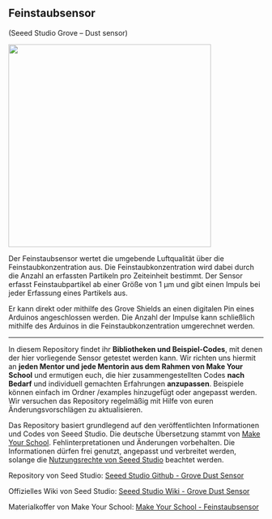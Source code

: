 Feinstaubsensor
----
(Seeed Studio Grove – Dust sensor)

<img src=https://www.makeyourschool.de/wp-content/uploads/2018/10/8_feinstaubsensor-1024x1024.jpg width=400px pos=mid>

Der Feinstaubsensor wertet die umgebende Luftqualität über die Feinstaubkonzentration aus. Die Feinstaubkonzentration wird dabei durch die Anzahl an erfassten Partikeln pro Zeiteinheit bestimmt. Der Sensor erfasst Feinstaubpartikel ab einer Größe von 1 µm und gibt einen Impuls bei jeder Erfassung eines Partikels aus. 

Er kann direkt oder mithilfe des Grove Shields an einen digitalen Pin eines Arduinos angeschlossen werden. Die Anzahl der Impulse kann schließlich mithilfe des Arduinos in die Feinstaubkonzentration umgerechnet werden.

----

In diesem Repository findet ihr **Bibliotheken und Beispiel-Codes**, mit denen der hier vorliegende Sensor getestet werden kann. Wir richten uns hiermit an **jeden Mentor und jede Mentorin aus dem Rahmen von Make Your School** und ermutigen euch, die hier zusammengestellten Codes **nach Bedarf** und individuell gemachten Erfahrungen **anzupassen**. Beispiele können einfach im Ordner /examples hinzugefügt oder angepasst werden. Wir versuchen das Repository regelmäßig mit Hilfe von euren Änderungsvorschlägen zu aktualisieren.

Das Repository basiert grundlegend auf den veröffentlichten Informationen und Codes von Seeed Studio. 
Die deutsche Übersetzung stammt von [Make Your School](https://www.makeyourschool.de/). Fehlinterpretationen und Änderungen vorbehalten. Die Informationen dürfen frei genutzt, angepasst und verbreitet werden, solange die [Nutzungsrechte von Seeed Studio](https://github.com/Seeed-Studio/Grove_Dust_Sensor/blob/master/License.txt) beachtet werden.

Repository von Seed Studio:                               [Seeed Studio Github - Grove Dust Sensor](https://github.com/Seeed-Studio/Grove_Dust_Sensor)

Offizielles Wiki von Seed Studio:                         [Seeed Studio Wiki - Grove Dust Sensor](http://wiki.seeedstudio.com/Grove-Dust_Sensor/)

Materialkoffer von Make Your School:   [Make Your School - Feinstaubsensor](https://www.makeyourschool.de/material/feinstaubsensor/)

